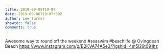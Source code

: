 ```yaml
---
title: 2019-09-08T19-07
date: 2019-09-08T19:07:39Z
author: Lee Turner
showtoc: false
comments: true
---
```


Awesome way to round off the weekend #seaswim #beachlife @ Ovingdean Beach https://www.instagram.com/p/B2KVA74A5e3/?igshid=4m5l26t091hz

